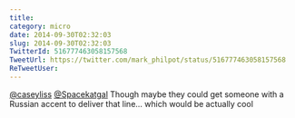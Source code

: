 ```yaml
---
title: 
category: micro
date: 2014-09-30T02:32:03
slug: 2014-09-30T02:32:03
TwitterId: 516777463058157568
TweetUrl: https://twitter.com/mark_philpot/status/516777463058157568
ReTweetUser: 
---
```


[@caseyliss](https://twitter.com/caseyliss) [@Spacekatgal](https://twitter.com/Spacekatgal) Though maybe they could get someone with a Russian accent to deliver that line… which would be actually cool